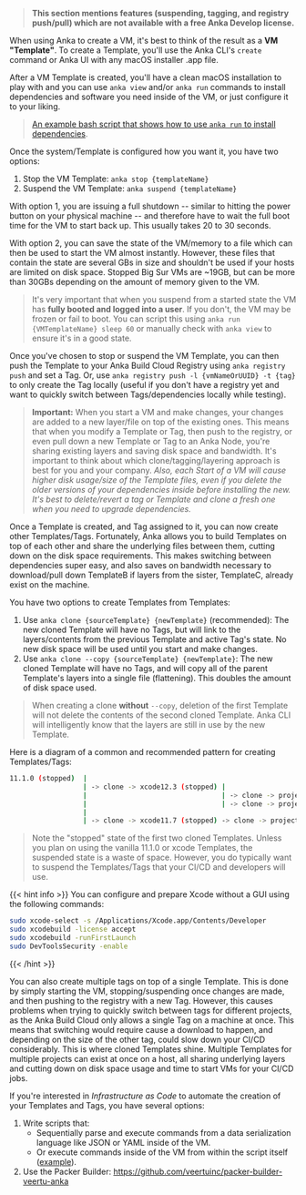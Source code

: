 > **This section mentions features (suspending, tagging, and registry push/pull) which are not available with a free Anka Develop license.**

When using Anka to create a VM, it's best to think of the result as a **VM "Template"**. To create a Template, you'll use the Anka CLI's `create` command or Anka UI with any macOS installer .app file.

After a VM Template is created, you'll have a clean macOS installation to play with and you can use `anka view` and/or `anka run` commands to install dependencies and software you need inside of the VM, or just configure it to your liking.

> [An example bash script that shows how to use `anka run` to install dependencies](https://github.com/veertuinc/getting-started#create-vm-template-tagsbash).

Once the system/Template is configured how you want it, you have two options:

1. Stop the VM Template: `anka stop {templateName}`
2. Suspend the VM Template: `anka suspend {templateName}`

With option 1, you are issuing a full shutdown -- similar to hitting the power button on your physical machine -- and therefore have to wait the full boot time for the VM to start back up. This usually takes 20 to 30 seconds.

With option 2, you can save the state of the VM/memory to a file which can then be used to start the VM almost instantly. However, these files that contain the state are several GBs in size and shouldn't be used if your hosts are limited on disk space. Stopped Big Sur VMs are ~19GB, but can be more than 30GBs depending on the amount of memory given to the VM.

> It's very important that when you suspend from a started state the VM has **fully booted and logged into a user**. If you don't, the VM may be frozen or fail to boot. You can script this using `anka run {VMTemplateName} sleep 60` or manually check with `anka view` to ensure it's in a good state.

Once you've chosen to stop or suspend the VM Template, you can then push the Template to your Anka Build Cloud Registry using `anka registry push` and set a Tag. Or, use `anka registry push -l {vmNameOrUUID} -t {tag}` to only create the Tag locally (useful if you don't have a registry yet and want to quickly switch between Tags/dependencies locally while testing).

> **Important:** When you start a VM and make changes, your changes are added to a new layer/file on top of the existing ones. This means that when you modify a Template or Tag, then push to the registry, or even pull down a new Template or Tag to an Anka Node, you're sharing existing layers and saving disk space and bandwidth. It's important to think about which clone/tagging/layering approach is best for you and your company. _Also, each Start of a VM will cause higher disk usage/size of the Template files, even if you delete the older versions of your dependencies inside before installing the new. It's best to delete/revert a tag or Template and clone a fresh one when you need to upgrade dependencies._

Once a Template is created, and Tag assigned to it, you can now create other Templates/Tags. Fortunately, Anka allows you to build Templates on top of each other and share the underlying files between them, cutting down on the disk space requirements. This makes switching between dependencies super easy, and also saves on bandwidth necessary to download/pull down TemplateB if layers from the sister, TemplateC, already exist on the machine.

You have two options to create Templates from Templates:

1. Use `anka clone {sourceTemplate} {newTemplate}` (recommended): The new cloned Template will have no Tags, but will link to the layers/contents from the previous Template and active Tag's state. No new disk space will be used until you start and make changes.
2. Use `anka clone --copy {sourceTemplate} {newTemplate}`: The new cloned Template will have no Tags, and will copy all of the parent Template's layers into a single file (flattening). This doubles the amount of disk space used.

> When creating a clone **without** `--copy`, deletion of the first Template will not delete the contents of the second cloned Template. Anka CLI will intelligently know that the layers are still in use by the new Template.

Here is a diagram of a common and recommended pattern for creating Templates/Tags:

```bash
11.1.0 (stopped)  | 
                  | -> clone -> xcode12.3 (stopped) |
                  |                                 | -> clone -> project1 (with fastlane-v1.X) (suspended)
                  |                                 | -> clone -> project2 (with fastlane-v2.X) (suspended)
                  |
                  | -> clone -> xcode11.7 (stopped) -> clone -> project3 (suspended)
```

> Note the "stopped" state of the first two cloned Templates. Unless you plan on using the vanilla 11.1.0 or xcode Templates, the suspended state is a waste of space. However, you do typically want to suspend the Templates/Tags that your CI/CD and developers will use.

{{< hint info >}}
You can configure and prepare Xcode without a GUI using the following commands:

```bash
sudo xcode-select -s /Applications/Xcode.app/Contents/Developer
sudo xcodebuild -license accept
sudo xcodebuild -runFirstLaunch
sudo DevToolsSecurity -enable
```
{{< /hint >}}

You can also create multiple tags on top of a single Template. This is done by simply starting the VM, stopping/suspending once changes are made, and then pushing to the registry with a new Tag. However, this causes problems when trying to quickly switch between tags for different projects, as the Anka Build Cloud only allows a single Tag on a machine at once. This means that switching would require cause a download to happen, and depending on the size of the other tag, could slow down your CI/CD considerably. This is where cloned Templates shine. Multiple Templates for multiple projects can exist at once on a host, all sharing underlying layers and cutting down on disk space usage and time to start VMs for your CI/CD jobs.

If you're interested in _Infrastructure as Code_ to automate the creation of your Templates and Tags, you have several options:

1. Write scripts that:
    - Sequentially parse and execute commands from a data serialization language like JSON or YAML inside of the VM.
    - Or execute commands inside of the VM from within the script itself ([example](https://github.com/veertuinc/getting-started#create-vm-template-tagsbash)).
2. Use the Packer Builder: https://github.com/veertuinc/packer-builder-veertu-anka
